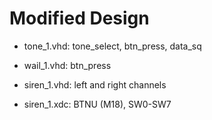 # Modified Design

* tone_1.vhd: tone_select, btn_press, data_sq

* wail_1.vhd: btn_press

* siren_1.vhd: left and right channels

* siren_1.xdc: BTNU (M18), SW0-SW7
